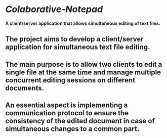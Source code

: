 # *Colaborative-Notepad*
**A client/server application that allows simultaneous editing of text files.**

## The project aims to develop a client/server application for simultaneous text file editing.  
## The main purpose is to allow two clients to edit a single file at the same time and manage multiple concurrent editing sessions on different documents.   
## An essential aspect is implementing a communication protocol to ensure the consistency of the edited document in case of simultaneous changes to a common part.
